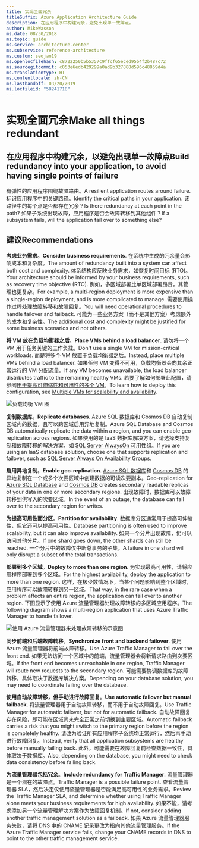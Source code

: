 ```yaml
---
title: 实现全面冗余
titleSuffix: Azure Application Architecture Guide
description: 在应用程序中构建冗余，避免出现单一故障点。
author: MikeWasson
ms.date: 08/30/2018
ms.topic: guide
ms.service: architecture-center
ms.subservice: reference-architecture
ms.custom: seojan19
ms.openlocfilehash: c8722250b5b5357c9ffcf65eced95b4f2b487c72
ms.sourcegitcommit: c053e6edb429299a0ad9b327888d596c48859d4a
ms.translationtype: HT
ms.contentlocale: zh-CN
ms.lasthandoff: 03/20/2019
ms.locfileid: "58241718"
---
```

# <a name="make-all-things-redundant"></a><span data-ttu-id="f780e-103">实现全面冗余</span><span class="sxs-lookup"><span data-stu-id="f780e-103">Make all things redundant</span></span>

## <a name="build-redundancy-into-your-application-to-avoid-having-single-points-of-failure"></a><span data-ttu-id="f780e-104">在应用程序中构建冗余，以避免出现单一故障点</span><span class="sxs-lookup"><span data-stu-id="f780e-104">Build redundancy into your application, to avoid having single points of failure</span></span>

<span data-ttu-id="f780e-105">有弹性的应用程序围绕故障路由。</span><span class="sxs-lookup"><span data-stu-id="f780e-105">A resilient application routes around failure.</span></span> <span data-ttu-id="f780e-106">标识应用程序中的关键路径。</span><span class="sxs-lookup"><span data-stu-id="f780e-106">Identify the critical paths in your application.</span></span> <span data-ttu-id="f780e-107">该路径中的每个点是否都存在冗余？</span><span class="sxs-lookup"><span data-stu-id="f780e-107">Is there redundancy at each point in the path?</span></span> <span data-ttu-id="f780e-108">如果子系统出现故障，应用程序是否会故障转移到其他组件？</span><span class="sxs-lookup"><span data-stu-id="f780e-108">If a subsystem fails, will the application fail over to something else?</span></span>

## <a name="recommendations"></a><span data-ttu-id="f780e-109">建议</span><span class="sxs-lookup"><span data-stu-id="f780e-109">Recommendations</span></span>

<span data-ttu-id="f780e-110">**考虑业务需求**。</span><span class="sxs-lookup"><span data-stu-id="f780e-110">**Consider business requirements**.</span></span> <span data-ttu-id="f780e-111">在系统中生成的冗余量会影响成本和复杂度。</span><span class="sxs-lookup"><span data-stu-id="f780e-111">The amount of redundancy built into a system can affect both cost and complexity.</span></span> <span data-ttu-id="f780e-112">体系结构应反映业务需求，如恢复时间目标 (RTO)。</span><span class="sxs-lookup"><span data-stu-id="f780e-112">Your architecture should be informed by your business requirements, such as recovery time objective (RTO).</span></span> <span data-ttu-id="f780e-113">例如，多区域部署比单区域部署昂贵，其管理也更复杂。</span><span class="sxs-lookup"><span data-stu-id="f780e-113">For example, a multi-region deployment is more expensive than a single-region deployment, and is more complicated to manage.</span></span> <span data-ttu-id="f780e-114">需要使用操作过程处理故障转移和故障回复。</span><span class="sxs-lookup"><span data-stu-id="f780e-114">You will need operational procedures to handle failover and failback.</span></span> <span data-ttu-id="f780e-115">可能为一些业务方案（而不是其他方案）考虑额外的成本和复杂性。</span><span class="sxs-lookup"><span data-stu-id="f780e-115">The additional cost and complexity might be justified for some business scenarios and not others.</span></span>

<span data-ttu-id="f780e-116">**将 VM 放在负载均衡器之后**。</span><span class="sxs-lookup"><span data-stu-id="f780e-116">**Place VMs behind a load balancer**.</span></span> <span data-ttu-id="f780e-117">请勿将一个 VM 用于任务关键的工作负载。</span><span class="sxs-lookup"><span data-stu-id="f780e-117">Don't use a single VM for mission-critical workloads.</span></span> <span data-ttu-id="f780e-118">而是将多个 VM 放置于负载均衡器之后。</span><span class="sxs-lookup"><span data-stu-id="f780e-118">Instead, place multiple VMs behind a load balancer.</span></span> <span data-ttu-id="f780e-119">如果任何 VM 变得不可用，负载均衡器会向其余正常运行的 VM 分配流量。</span><span class="sxs-lookup"><span data-stu-id="f780e-119">If any VM becomes unavailable, the load balancer distributes traffic to the remaining healthy VMs.</span></span> <span data-ttu-id="f780e-120">若要了解如何部署此配置，请参阅[用于提高可伸缩性和可用性的多个 VM][multi-vm-blueprint]。</span><span class="sxs-lookup"><span data-stu-id="f780e-120">To learn how to deploy this configuration, see [Multiple VMs for scalability and availability][multi-vm-blueprint].</span></span>

![负载均衡 VM 图](./images/load-balancing.svg)

<span data-ttu-id="f780e-122">**复制数据库**。</span><span class="sxs-lookup"><span data-stu-id="f780e-122">**Replicate databases**.</span></span> <span data-ttu-id="f780e-123">Azure SQL 数据库和 Cosmos DB 自动复制区域内的数据，且可以跨区域启用异地复制。</span><span class="sxs-lookup"><span data-stu-id="f780e-123">Azure SQL Database and Cosmos DB automatically replicate the data within a region, and you can enable geo-replication across regions.</span></span> <span data-ttu-id="f780e-124">如果使用的是 IaaS 数据库解决方案，请选择支持复制和故障转移的解决方案，如 [SQL Server AlwaysOn 可用性组][sql-always-on]。</span><span class="sxs-lookup"><span data-stu-id="f780e-124">If you are using an IaaS database solution, choose one that supports replication and failover, such as [SQL Server Always On Availability Groups][sql-always-on].</span></span>

<span data-ttu-id="f780e-125">**启用异地复制**。</span><span class="sxs-lookup"><span data-stu-id="f780e-125">**Enable geo-replication**.</span></span> <span data-ttu-id="f780e-126">[Azure SQL 数据库][sql-geo-replication]和 [Cosmos DB][cosmosdb-geo-replication] 的异地复制在一个或多个次要区域中创建数据的可读次要副本。</span><span class="sxs-lookup"><span data-stu-id="f780e-126">Geo-replication for [Azure SQL Database][sql-geo-replication] and [Cosmos DB][cosmosdb-geo-replication] creates secondary readable replicas of your data in one or more secondary regions.</span></span> <span data-ttu-id="f780e-127">出现故障时，数据库可以故障转移到供写入的次要区域。</span><span class="sxs-lookup"><span data-stu-id="f780e-127">In the event of an outage, the database can fail over to the secondary region for writes.</span></span>

<span data-ttu-id="f780e-128">**为提高可用性而分区**。</span><span class="sxs-lookup"><span data-stu-id="f780e-128">**Partition for availability**.</span></span> <span data-ttu-id="f780e-129">数据库分区通常用于提高可伸缩性，但它还可以提高可用性。</span><span class="sxs-lookup"><span data-stu-id="f780e-129">Database partitioning is often used to improve scalability, but it can also improve availability.</span></span> <span data-ttu-id="f780e-130">如果一个分片出现故障，仍可以访问其他分片。</span><span class="sxs-lookup"><span data-stu-id="f780e-130">If one shard goes down, the other shards can still be reached.</span></span> <span data-ttu-id="f780e-131">一个分片中的故障仅中断总事务的子集。</span><span class="sxs-lookup"><span data-stu-id="f780e-131">A failure in one shard will only disrupt a subset of the total transactions.</span></span>

<span data-ttu-id="f780e-132">**部署到多个区域**。</span><span class="sxs-lookup"><span data-stu-id="f780e-132">**Deploy to more than one region**.</span></span> <span data-ttu-id="f780e-133">为实现最高可用性，请将应用程序部署到多个区域。</span><span class="sxs-lookup"><span data-stu-id="f780e-133">For the highest availability, deploy the application to more than one region.</span></span> <span data-ttu-id="f780e-134">这样，在极少数情况下，当某个问题影响到整个区域时，应用程序可以故障转移到另一区域。</span><span class="sxs-lookup"><span data-stu-id="f780e-134">That way, in the rare case when a problem affects an entire region, the application can fail over to another region.</span></span> <span data-ttu-id="f780e-135">下图显示了使用 Azure 流量管理器处理故障转移的多区域应用程序。</span><span class="sxs-lookup"><span data-stu-id="f780e-135">The following diagram shows a multi-region application that uses Azure Traffic Manager to handle failover.</span></span>

![使用 Azure 流量管理器来处理故障转移的示意图](./images/failover.svg)

<span data-ttu-id="f780e-137">**同步前端和后端故障转移**。</span><span class="sxs-lookup"><span data-stu-id="f780e-137">**Synchronize front and backend failover**.</span></span> <span data-ttu-id="f780e-138">使用 Azure 流量管理器将前端故障转移。</span><span class="sxs-lookup"><span data-stu-id="f780e-138">Use Azure Traffic Manager to fail over the front end.</span></span> <span data-ttu-id="f780e-139">如果无法访问一个区域中的前端，流量管理器会将新请求路由到次要区域。</span><span class="sxs-lookup"><span data-stu-id="f780e-139">If the front end becomes unreachable in one region, Traffic Manager will route new requests to the secondary region.</span></span> <span data-ttu-id="f780e-140">可能需要协调数据库的故障转移，具体取决于数据库解决方案。</span><span class="sxs-lookup"><span data-stu-id="f780e-140">Depending on your database solution, you may need to coordinate failing over the database.</span></span>

<span data-ttu-id="f780e-141">**使用自动故障转移，但手动进行故障回复**。</span><span class="sxs-lookup"><span data-stu-id="f780e-141">**Use automatic failover but manual failback**.</span></span> <span data-ttu-id="f780e-142">将流量管理器用于自动故障转移，而不用于自动故障回复。</span><span class="sxs-lookup"><span data-stu-id="f780e-142">Use Traffic Manager for automatic failover, but not for automatic failback.</span></span> <span data-ttu-id="f780e-143">自动故障回复存在风险，即可能在区域尚未完全正常之前切换到主要区域。</span><span class="sxs-lookup"><span data-stu-id="f780e-143">Automatic failback carries a risk that you might switch to the primary region before the region is completely healthy.</span></span> <span data-ttu-id="f780e-144">请改为验证所有应用程序子系统均正常运行，然后再手动进行故障回复。</span><span class="sxs-lookup"><span data-stu-id="f780e-144">Instead, verify that all application subsystems are healthy before manually failing back.</span></span> <span data-ttu-id="f780e-145">此外，可能需要在故障回复前检查数据一致性，具体取决于数据库。</span><span class="sxs-lookup"><span data-stu-id="f780e-145">Also, depending on the database, you might need to check data consistency before failing back.</span></span>

<span data-ttu-id="f780e-146">**为流量管理器包括冗余**。</span><span class="sxs-lookup"><span data-stu-id="f780e-146">**Include redundancy for Traffic Manager**.</span></span> <span data-ttu-id="f780e-147">流量管理器是一个潜在的故障点。</span><span class="sxs-lookup"><span data-stu-id="f780e-147">Traffic Manager is a possible failure point.</span></span> <span data-ttu-id="f780e-148">查看流量管理器 SLA，然后决定仅使用流量管理器是否能满足高可用性的业务需求。</span><span class="sxs-lookup"><span data-stu-id="f780e-148">Review the Traffic Manager SLA, and determine whether using Traffic Manager alone meets your business requirements for high availability.</span></span> <span data-ttu-id="f780e-149">如果不能，请考虑添加另一个流量管理解决方案作为故障回复机制。</span><span class="sxs-lookup"><span data-stu-id="f780e-149">If not, consider adding another traffic management solution as a failback.</span></span> <span data-ttu-id="f780e-150">如果 Azure 流量管理器服务失败，请将 DNS 中的 CNAME 记录更改为指向其他流量管理服务。</span><span class="sxs-lookup"><span data-stu-id="f780e-150">If the Azure Traffic Manager service fails, change your CNAME records in DNS to point to the other traffic management service.</span></span>

<!-- links -->

[multi-vm-blueprint]: ../../reference-architectures/virtual-machines-windows/multi-vm.md

[cassandra]: https://cassandra.apache.org/
[cosmosdb-geo-replication]: /azure/cosmos-db/distribute-data-globally
[sql-always-on]: https://msdn.microsoft.com/library/hh510230.aspx
[sql-geo-replication]: /azure/sql-database/sql-database-geo-replication-overview
